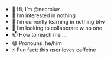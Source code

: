 - 👋 Hi, I’m @necroluv
- 👀 I’m interested in nothing
- 🌱 I’m currently learning in nothing btw
- 💞️ I’m looking to collaborate w no one
- 📫 How to reach me ...
- 😄 Pronouns: he/him
- ⚡ Fun fact: this user loves caffeine

<!---
necroluv/necroluv is a ✨ special ✨ repository because its `README.md` (this file) appears on your GitHub profile.
You can click the Preview link to take a look at your changes.
--->
